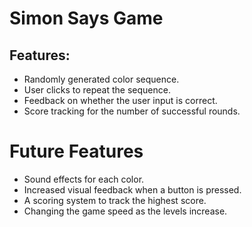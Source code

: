 # Simon Says Game
## Features:
- Randomly generated color sequence.
- User clicks to repeat the sequence.
- Feedback on whether the user input is correct.
- Score tracking for the number of successful rounds.

# Future Features
- Sound effects for each color.
- Increased visual feedback when a button is pressed.
- A scoring system to track the highest score.
- Changing the game speed as the levels increase.